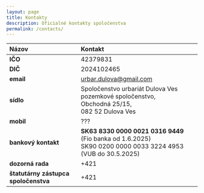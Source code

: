 ```yaml
---
layout: page
title: Kontakty
description: Oficialné kontakty spoločenstva
permalink: /contacts/
---
```


|Názov|Kontakt|
|:-------------|:------------------|
|**IČO**| 42379831|
|**DIČ**| 2024102465 |
|**email**| urbar.dulova@gmail.com|  
|**sídlo**| Spoločenstvo urbariát Dulova Ves pozemkové spoločenstvo,<br/> Obchodná	25/15,<br/> 082 52	Dulova Ves |
|**mobil**| ??? | 
|**bankový kontakt**| **SK63 8330 0000 0021 0316 9449** (Fio banka od 1.6.2025) <br/> SK90 0200 0000 0033 3224 4953 (VUB do 30.5.2025)|
|**dozorná rada**| +421 |
|**štatutárny zástupca spoločenstva**| +421  |

